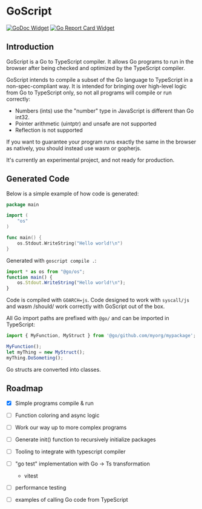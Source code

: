 # GoScript

[![GoDoc Widget]][GoDoc] [![Go Report Card Widget]][Go Report Card]

[GoDoc]: https://godoc.org/github.com/paralin/goscript
[GoDoc Widget]: https://godoc.org/github.com/paralin/goscript?status.svg
[Go Report Card Widget]: https://goreportcard.com/badge/github.com/paralin/goscript
[Go Report Card]: https://goreportcard.com/report/github.com/paralin/goscript

## Introduction

GoScript is a Go to TypeScript compiler. It allows Go programs to run in the
browser after being checked and optimized by the TypeScript compiler.

GoScript intends to compile a subset of the Go language to TypeScript in a
non-spec-compliant way. It is intended for bringing over high-level logic from
Go to TypeScript only, so not all programs will compile or run correctly:

- Numbers (ints) use the "number" type in JavaScript is different than Go int32.
- Pointer arithmetic (uintptr) and unsafe are not supported
- Reflection is not supported

If you want to guarantee your program runs exactly the same in the browser as
natively, you should instead use wasm or gopherjs.

It's currently an experimental project, and not ready for production.

## Generated Code

Below is a simple example of how code is generated:

```go
package main

import (
	"os"
)

func main() {
	os.Stdout.WriteString("Hello world!\n")
}
```

Generated with `goscript compile .`:

```typescript
import * as os from "@go/os";
function main() {
	os.Stdout.WriteString("Hello world!\n");
}
```

Code is compiled with `GOARCH=js`. Code designed to work with `syscall/js` and
wasm /should/ work correctly with GoScript out of the box.

All Go import paths are prefixed with `@go/` and can be imported in TypeScript:

```typescript
import { MyFunction, MyStruct } from '@go/github.com/myorg/mypackage';

MyFunction();
let myThing = new MyStruct();
myThing.DoSometing();
```

Go structs are converted into classes.

## Roadmap

 - [X] Simple programs compile & run
 - [ ] Function coloring and async logic
 - [ ] Work our way up to more complex programs
 - [ ] Generate init() function to recursively initialize packages
 - [ ] Tooling to integrate with typescript compiler
 - [ ] "go test" implementation with Go -> Ts transformation
    - vitest
 - [ ] performance testing
 - [ ] examples of calling Go code from TypeScript

